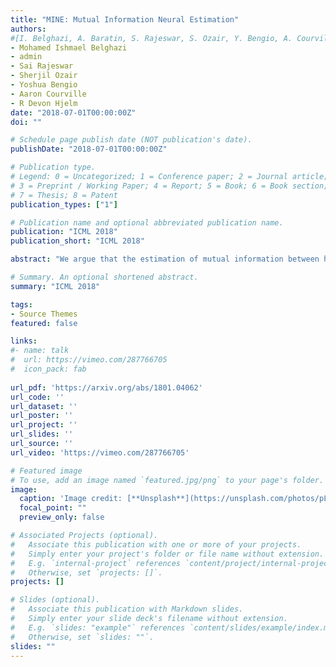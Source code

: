 ```yaml
---
title: "MINE: Mutual Information Neural Estimation"
authors: 
#[I. Belghazi, A. Baratin, S. Rajeswar, S. Ozair, Y. Bengio, A. Courville, R Devon Hjelm]
- Mohamed Ishmael Belghazi
- admin
- Sai Rajeswar
- Sherjil Ozair
- Yoshua Bengio
- Aaron Courville
- R Devon Hjelm
date: "2018-07-01T00:00:00Z"
doi: ""

# Schedule page publish date (NOT publication's date).
publishDate: "2018-07-01T00:00:00Z"

# Publication type.
# Legend: 0 = Uncategorized; 1 = Conference paper; 2 = Journal article;
# 3 = Preprint / Working Paper; 4 = Report; 5 = Book; 6 = Book section;
# 7 = Thesis; 8 = Patent
publication_types: ["1"]

# Publication name and optional abbreviated publication name.
publication: "ICML 2018"
publication_short: "ICML 2018"

abstract: "We argue that the estimation of mutual information between high dimensional continuous random variables can be achieved by gradient descent over neural networks. We present a Mutual Information Neural Estimator (MINE) that is linearly scalable in dimensionality as well as in sample size, trainable through back-prop, and strongly consistent. We present a handful of applications on which MINE can be used to minimize or maximize mutual information. We apply MINE to improve adversarially trained generative models. We also use MINE to implement Information Bottleneck, applying it to supervised classification; our results demonstrate substantial improvement in flexibility and performance in these settings."

# Summary. An optional shortened abstract.
summary: "ICML 2018"

tags:
- Source Themes
featured: false

links:
#- name: talk
#  url: https://vimeo.com/287766705
#  icon_pack: fab
  
url_pdf: 'https://arxiv.org/abs/1801.04062'
url_code: ''
url_dataset: ''
url_poster: ''
url_project: ''
url_slides: ''
url_source: ''
url_video: 'https://vimeo.com/287766705'

# Featured image
# To use, add an image named `featured.jpg/png` to your page's folder. 
image:
  caption: 'Image credit: [**Unsplash**](https://unsplash.com/photos/pLCdAaMFLTE)'
  focal_point: ""
  preview_only: false

# Associated Projects (optional).
#   Associate this publication with one or more of your projects.
#   Simply enter your project's folder or file name without extension.
#   E.g. `internal-project` references `content/project/internal-project/index.md`.
#   Otherwise, set `projects: []`.
projects: []

# Slides (optional).
#   Associate this publication with Markdown slides.
#   Simply enter your slide deck's filename without extension.
#   E.g. `slides: "example"` references `content/slides/example/index.md`.
#   Otherwise, set `slides: ""`.
slides: ""
---
```

